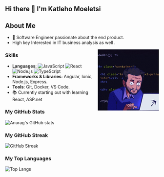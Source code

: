## Hi there 👋 I'm Katleho Moeletsi



## About Me
- 🌟 Software Engineer passionate about the end product.
- High key Interested in IT business analysis as well .
<img align="right" alt="Coding" width="200" src="https://github.com/KatlehoMoeletsi/KatlehoMoeletsi/raw/main/200w.gif">



### Skills

- **Languages**: ![JavaScript](https://img.shields.io/badge/JavaScript-323330?style=for-the-badge&logo=javascript&logoColor=F7DF1E)
![React](https://img.shields.io/badge/React-20232A?style=for-the-badge&logo=react&logoColor=61DAFB)
![Node.js](https://img.shields.io/badge/Node.js-339933?style=for-the-badge&logo=nodedotjs&logoColor=white)
![TypeScript](https://img.shields.io/badge/TypeScript-007ACC?style=for-the-badge&logo=typescript&logoColor=white)
- **Frameworks & Libraries**: Angular, Ionic, Node.js, Express.
- **Tools**: Git, Docker, VS Code.
-  📚 Currently starting out with learning React, ASP.net 

### My GitHub Stats
![Anurag's GitHub stats](https://github-readme-stats.vercel.app/api?username=KatlehoMoeletsi&show_icons=true&hide_title=true&count_private=true&hide=prs&theme=radical)

### My GitHub Streak
![GitHub Streak](https://github-readme-streak-stats.herokuapp.com/?user=KatlehoMoeletsi&theme=radical)

### My Top Languages
![Top Langs](https://github-readme-stats.vercel.app/api/top-langs/?username=KatlehoMoeletsi&layout=compact&theme=radical)
